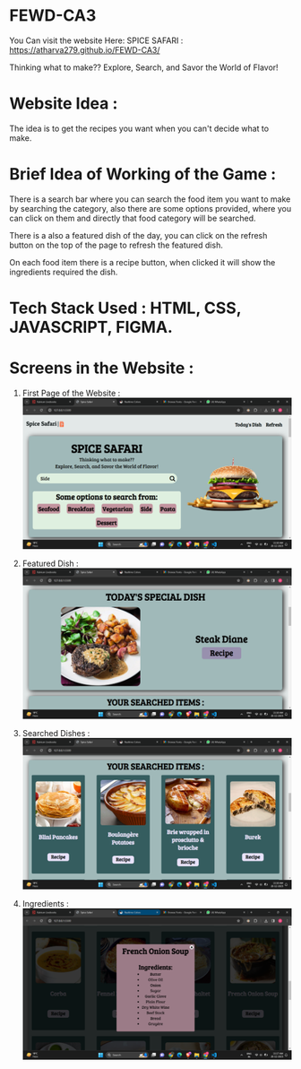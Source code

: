 # FEWD-CA3

You Can visit the website Here: SPICE SAFARI : https://atharva279.github.io/FEWD-CA3/

Thinking what to make??
Explore, Search, and Savor the World of Flavor!

# Website Idea : 
The idea is to get the recipes you want when you can't decide what to make.

# Brief Idea of Working of the Game : 
There is a search bar where you can search the food item you want to make by searching the category, also there are some options provided, where you can click on them and directly that food category will be searched.

There is a also a featured dish of the day, you can click on the refresh button on the top of the page to refresh the featured dish.

On each food item there is a recipe button, when clicked it will show the ingredients required the dish.

# Tech Stack Used : HTML, CSS, JAVASCRIPT, FIGMA.

# Screens in the Website : 
1. First Page of the Website : 
![Alt text](<./Assets/Main.png>)

2. Featured Dish : 
![Alt text](<./Assets/featured.png>)

3. Searched Dishes : 
![Alt text](<./Assets/dish.png>)

4. Ingredients : 
![Alt text](<./Assets/modal.png>)

